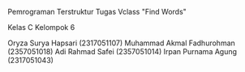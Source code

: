 Pemrograman Terstruktur
Tugas Vclass "Find Words"

Kelas C
Kelompok 6

Oryza Surya Hapsari (2317051107)
Muhammad Akmal Fadhurohman (2357051018)
Adi Rahmad Safei (2357051014)
Irpan Purnama Agung (2317051043)
